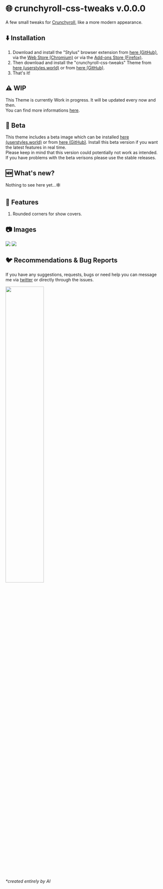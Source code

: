 # 🌐 crunchyroll-css-tweaks v.0.0.0
A few small tweaks for [Crunchyroll](https://crunchyroll.com/), like a more modern appearance.

## ⬇️ Installation
1. Download and install the "Stylus" browser extension from [here (GitHub)](https://github.com/openstyles/stylus), via the [Web Store (Chromium)](https://chrome.google.com/webstore/detail/stylus/clngdbkpkpeebahjckkjfobafhncgmne?) or via the [Add-ons Store (Firefox)](https://addons.mozilla.org/de/firefox/addon/styl-us/).
2. Then download and install the "crunchyroll-css-tweaks" Theme from [here (userstyles.world)](https://userstyles.world/style/9934/crunchyroll-css-tweaks) or from [here (GitHub)](https://raw.githubusercontent.com/css-tweaks/crunchyroll-css-tweaks/main/crunchyroll-tweaks.user.css).
3. That's it!

## ⚠️ WIP
This Theme is currently Work in progress. It will be updated every now and then. <br>
You can find more informations [here](https://github.com/orgs/css-tweaks/projects/4).

## 🐞 Beta
This theme includes a beta image which can be installed [here (userstyles.world)](https://userstyles.world/style/9919/crunchyroll-css-tweaks-beta) or from [here (GitHub)](https://raw.githubusercontent.com/css-tweaks/crunchyroll-css-tweaks/main/beta-version/crunchyroll-tweaks-beta.user.css). Install this beta version if you want the latest features in real time.<br>Please keep in mind that this version could potentially not work as intended. If you have problems with the beta verisons please use the stable releases.

## 🆕 What's new?
Nothing to see here yet...🕸️

## 🌟 Features
1. Rounded corners for show covers.

## 📷 Images
<img src="https://i.imgur.com/ETW47xr.png"/>
<img src="https://i.imgur.com/ZhMtEMt.png"/>

## 🐦 Recommendations & Bug Reports
If you have any suggestions, requests, bugs or need help you can message me via [twitter](https://twitter.com/Matewoo_) or directly through the issues.

<img src="https://i.imgur.com/mgBInh0.png" width="50%"/> <br>
_*created entirely by AI_

